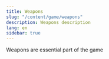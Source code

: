 ```yaml
---
title: Weapons
slug: "/content/game/weapons"
description: Weapons description
lang: en
sidebar: true
---
```



Weapons are essential part of the game
